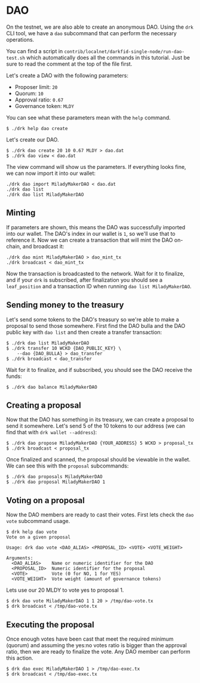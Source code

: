 # DAO

On the testnet, we are also able to create an anonymous DAO. Using
the `drk` CLI tool, we have a `dao` subcommand that can perform the
necessary operations.

You can find a script in
`contrib/localnet/darkfid-single-node/run-dao-test.sh` which
automatically does all the commands in this tutorial. Just be sure
to read the comment at the top of the file first.

Let's create a DAO with the following parameters:

* Proposer limit: `20`
* Quorum: `10`
* Approval ratio: `0.67`
* Governance token: `MLDY`

You can see what these parameters mean with the `help` command.

```
$ ./drk help dao create
```

Let's create our DAO.

```
$ ./drk dao create 20 10 0.67 MLDY > dao.dat
$ ./drk dao view < dao.dat
```

The view command will show us the parameters. If everything looks fine,
we can now import it into our wallet:

```
./drk dao import MiladyMakerDAO < dao.dat
./drk dao list
./drk dao list MiladyMakerDAO
```

## Minting

If parameters are shown, this means the DAO was successfully imported
into our wallet. The DAO's index in our wallet is `1`, so we'll use
that to reference it. Now we can create a transaction that will mint
the DAO on-chain, and broadcast it:

```
./drk dao mint MiladyMakerDAO > dao_mint_tx
./drk broadcast < dao_mint_tx
```

Now the transaction is broadcasted to the network. Wait for it to
finalize, and if your `drk` is subscribed, after finalization you
should see a `leaf_position` and a transaction ID when running
`dao list MiladyMakerDAO`.

## Sending money to the treasury

Let's send some tokens to the DAO's treasury so we're able to make
a proposal to send those somewhere. First find the DAO bulla and the
DAO public key with `dao list` and then create a transfer transaction:

```
$ ./drk dao list MiladyMakerDAO
$ ./drk transfer 10 WCKD {DAO_PUBLIC_KEY} \
    --dao {DAO_BULLA} > dao_transfer
$ ./drk broadcast < dao_transfer
```

Wait for it to finalize, and if subscribed, you should see the DAO
receive the funds:

```
$ ./drk dao balance MiladyMakerDAO
```

## Creating a proposal

Now that the DAO has something in its treasury, we can create a
proposal to send it somewhere. Let's send 5 of the 10 tokens to our
address (we can find that with `drk wallet --address`):

```
$ ./drk dao propose MiladyMakerDAO {YOUR_ADDRESS} 5 WCKD > proposal_tx
$ ./drk broadcast < proposal_tx
```

Once finalized and scanned, the proposal should be viewable in the
wallet. We can see this with the `proposal` subcommands:

```
$ ./drk dao proposals MiladyMakerDAO
$ ./drk dao proposal MiladyMakerDAO 1
```

## Voting on a proposal

Now the DAO members are ready to cast their votes.
First lets check the `dao vote` subcommand usage.

```
$ drk help dao vote
Vote on a given proposal

Usage: drk dao vote <DAO_ALIAS> <PROPOSAL_ID> <VOTE> <VOTE_WEIGHT>

Arguments:
  <DAO_ALIAS>    Name or numeric identifier for the DAO
  <PROPOSAL_ID>  Numeric identifier for the proposal
  <VOTE>         Vote (0 for NO, 1 for YES)
  <VOTE_WEIGHT>  Vote weight (amount of governance tokens)
```

Lets use our 20 MLDY to vote yes to proposal 1.

```
$ drk dao vote MiladyMakerDAO 1 1 20 > /tmp/dao-vote.tx
$ drk broadcast < /tmp/dao-vote.tx
```

## Executing the proposal

Once enough votes have been cast that meet the required minimum (quorum)
and assuming the yes:no votes ratio is bigger than the approval ratio,
then we are ready to finalize the vote. Any DAO member can perform this
action.

```
$ drk dao exec MiladyMakerDAO 1 > /tmp/dao-exec.tx
$ drk broadcast < /tmp/dao-exec.tx
```

